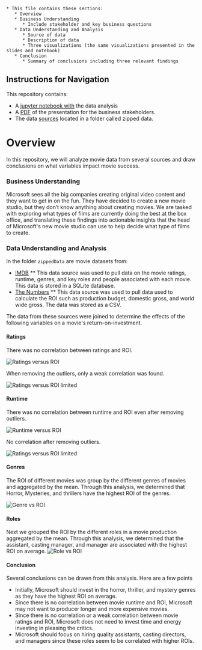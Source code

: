 
    * This file contains these sections:
       * Overview
       * Business Understanding
          * Include stakeholder and key business questions
       * Data Understanding and Analysis
          * Source of data
          * Description of data
          * Three visualizations (the same visualizations presented in the slides and notebook)
       * Conclusion
          * Summary of conclusions including three relevant findings

## Instructions for Navigation

This repository contains:
* A [jupyter notebook with](https://github.com/dragunat2016/dsc-phase-1-project-v2-4/blob/master/student.ipynb) the data analysis
* A [PDF](https://github.com/dragunat2016/dsc-phase-1-project-v2-4/blob/master/Phase_1_Final_project.pdf) of the presentation for the business stakeholders.
* The data [sources](https://github.com/dragunat2016/dsc-phase-1-project-v2-4/tree/master/zippedData) located in a folder called zipped data.

# Overview

In this repository, we will analyze movie data from several sources and draw conclusions on what variables impact movie success.

### Business Understanding

Microsoft sees all the big companies creating original video content and they want to get in on the fun. They have decided to create a new movie studio, but they don’t know anything about creating movies. We are tasked with exploring what types of films are currently doing the best at the box office, and translating these findings into actionable insights that the head of Microsoft's new movie studio can use to help decide what type of films to create.

### Data Understanding and Analysis

In the folder `zippedData` are movie datasets from:

* [IMDB](https://www.imdb.com/)
** This data source was used to pull data on the movie ratings, runtime, genres, and key roles and people associated with each movie. This data is stored in a SQLite database.
* [The Numbers](https://www.the-numbers.com/)
** This data source was used to pull data used to calculate the ROI such as production budget, domestic gross, and world wide gross. The data was stored as a CSV.

The data from these sources were joined to determine the effects of the following variables on a movie's return-on-investment.

#### Ratings
There was no correlation between ratings and ROI.

![Ratings versus ROI](https://github.com/dragunat2016/dsc-phase-1-project-v2-4/blob/master/Movie_Rating_ROI.png)

When removing the outliers, only a weak correlation was found.

![Ratings versus ROI limited](https://github.com/dragunat2016/dsc-phase-1-project-v2-4/blob/master/Movie_Rating_ROI_lmt.png)

#### Runtime

There was no correlation between runtime and ROI even after removing outliers.


![Runtime versus ROI](https://github.com/dragunat2016/dsc-phase-1-project-v2-4/blob/master/Movie_Runtime_ROI.png)

No correlation after removing outliers.

![Ratings versus ROI limited](https://github.com/dragunat2016/dsc-phase-1-project-v2-4/blob/master/Movie_Runtime_ROI_lmt.png)

#### Genres
The ROI of different movies was group by the different genres of movies and aggregated by the mean. Through this analysis, we determined that Horror, Mysteries, and thrillers have the highest ROI of the genres.

![Genre vs ROI](https://github.com/dragunat2016/dsc-phase-1-project-v2-4/blob/master/Movie_Genre_ROI.png)

#### Roles

Next we grouped the ROI by the different roles in a movie production  aggregated by the mean. Through this analysis, we determined that the assistant, casting manager, and manager are associated with the highest ROI on average.
![Role vs ROI](https://github.com/dragunat2016/dsc-phase-1-project-v2-4/blob/master/Movie_Role_ROI.png)


#### Conclusion

Several conclusions can be drawn from this analysis. Here are a few points

* Initially, Microsoft should invest in the horror, thriller, and mystery genres as they have the highest ROI on average.
* Since there is no correlation between movie runtime and ROI, Microsoft may not want to producer longer and more expensive movies.
* Since there is no correlation or a weak correlation between movie ratings and ROI, Microsoft does not need to invest time and energy investing in pleasing the critics.
* Microsoft should focus on hiring quality assistants, casting directors, and managers since these roles seem to be correlated with higher ROIs.
